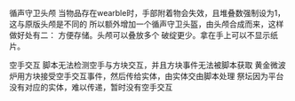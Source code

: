 循声守卫头颅
  当物品存在wearble时，手部附着物会失效，且堆叠数强制设为1，这与原版头颅是不同的
  所以额外增加一个循声守卫头盔，由头颅合成而来，这样做好处有二：
    方便存储。头颅可以叠放多个
    破绽更少。拿在手上可以不显示纸片。


空手交互
  脚本无法检测空手与方块交互，并且方块事件无法被脚本获取
    黄金微波炉用方块接受空手交互事件，然后传给实体，由实体交由脚本处理
    祭坛因为平台没有对应的实体，难以传递，暂时没有空手交互
